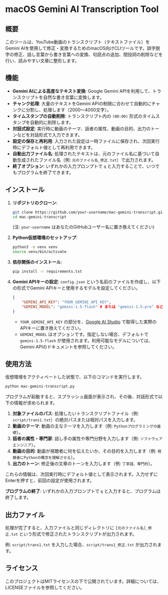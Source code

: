 # macOS Gemini AI Transcription Tool

## 概要

このツールは、YouTube動画のトランスクリプト（テキストファイル）をGemini AIを使用して修正・変換するためのmacOS向けCLIツールです。誤字脱字の修正、話し言葉から書き言葉への変換、句読点の追加、間投詞の削除などを行い、読みやすい文章に整形します。

## 機能

*   **Gemini AIによる高度なテキスト変換**: Google Gemini APIを利用して、トランスクリプトを自然な書き言葉に変換します。
*   **チャンク処理**: 大量のテキストをGemini APIの制限に合わせて自動的にチャンクに分割し、処理します（2000〜4000文字）。
*   **タイムスタンプの自動削除**: トランスクリプト内の `(00:00)` 形式のタイムスタンプを自動的に削除します。
*   **対話式設定**: 実行時に動画のテーマ、話者の属性、動画の目的、出力のトーンなどを対話形式で入力できます。
*   **設定の保存と再利用**: 入力された設定は一時ファイルに保存され、次回実行時にデフォルト値として再利用できます。
*   **自動出力ファイル名**: 処理されたテキストは、元のファイル名に基づいて自動生成されたファイル名（例: `元のファイル名_修正.txt`）で出力されます。
*   **終了オプション**: いずれかの入力プロンプトで `q` と入力することで、いつでもプログラムを終了できます。

## インストール

1.  **リポジトリのクローン**:
    ```bash
    git clone https://github.com/your-username/mac-gemini-transcript.git
    cd mac-gemini-transcript
    ```
    (注: `your-username` はあなたのGitHubユーザー名に置き換えてください)

2.  **Python仮想環境のセットアップ**:
    ```bash
    python3 -m venv venv
    source venv/bin/activate
    ```

3.  **依存関係のインストール**:
    ```bash
    pip install -r requirements.txt
    ```

4.  **Gemini APIキーの設定**:
    `config.json` という名前のファイルを作成し、以下の形式でGemini APIキーと使用するモデルを設定してください。
    ```json
    {
        "GEMINI_API_KEY": "YOUR_GEMINI_API_KEY",
        "GEMINI_MODEL": "gemini-1.5-flash" # または "gemini-1.5-pro" など
    }
    ```
    *   `YOUR_GEMINI_API_KEY` の部分を、[Google AI Studio](https://aistudio.google.com/app/apikey) で取得した実際のAPIキーに置き換えてください。
    *   `GEMINI_MODEL` はオプションです。指定しない場合、デフォルトで `gemini-1.5-flash` が使用されます。利用可能なモデルについては、Gemini APIのドキュメントを参照してください。

## 使用方法

仮想環境をアクティベートした状態で、以下のコマンドを実行します。

```bash
python mac-gemini-transcript.py
```

プログラムが起動すると、スプラッシュ画面が表示され、その後、対話形式で以下の情報が求められます。

1.  **対象ファイルのパス**: 処理したいトランスクリプトファイル（例: `script/trans1.txt`）の絶対パスまたは相対パスを入力します。
2.  **動画のテーマ**: 動画の主なテーマを入力します（例: `Pythonプログラミングの基礎`）。
3.  **話者の属性・専門家**: 話し手の属性や専門分野を入力します（例: `ソフトウェアエンジニア`）。
4.  **動画の目的**: 動画が視聴者に何を伝えたいか、その目的を入力します（例: `視聴者にPythonの概念を理解させる`）。
5.  **出力のトーン**: 修正後の文章のトーンを入力します（例: `丁寧語、専門的`）。

これらの情報は、次回実行時にデフォルト値として表示されます。入力せずにEnterを押すと、前回の設定が使用されます。

**プログラムの終了**: いずれかの入力プロンプトで `q` と入力すると、プログラムは終了します。

## 出力ファイル

処理が完了すると、入力ファイルと同じディレクトリに `[元のファイル名]_修正.txt` という形式で修正されたトランスクリプトが出力されます。

例: `script/trans1.txt` を入力した場合、`script/trans1_修正.txt` が出力されます。

## ライセンス

このプロジェクトはMITライセンスの下で公開されています。詳細については、LICENSEファイルを参照してください。
